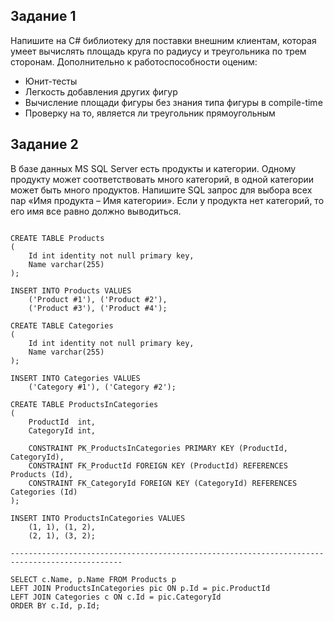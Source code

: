 ## Задание 1

Напишите на C# библиотеку для поставки внешним клиентам, которая умеет вычислять площадь круга по радиусу и треугольника по трем сторонам. Дополнительно к работоспособности оценим:

 - Юнит-тесты
 - Легкость добавления других фигур
 - Вычисление площади фигуры без знания типа фигуры в compile-time
 - Проверку на то, является ли треугольник прямоугольным

## Задание 2

В базе данных MS SQL Server есть продукты и категории. Одному продукту может соответствовать много категорий, в одной категории может быть много продуктов. Напишите SQL запрос для выбора всех пар «Имя продукта – Имя категории». Если у продукта нет категорий, то его имя все равно должно выводиться.

```tsql

CREATE TABLE Products
(
    Id int identity not null primary key,
    Name varchar(255)
);

INSERT INTO Products VALUES
    ('Product #1'), ('Product #2'),
    ('Product #3'), ('Product #4');

CREATE TABLE Categories
(
    Id int identity not null primary key,
    Name varchar(255)
);

INSERT INTO Categories VALUES
    ('Category #1'), ('Category #2');

CREATE TABLE ProductsInCategories
(
    ProductId  int,
    CategoryId int,

    CONSTRAINT PK_ProductsInCategories PRIMARY KEY (ProductId, CategoryId),
    CONSTRAINT FK_ProductId FOREIGN KEY (ProductId) REFERENCES Products (Id),
    CONSTRAINT FK_CategoryId FOREIGN KEY (CategoryId) REFERENCES Categories (Id)
);

INSERT INTO ProductsInCategories VALUES
    (1, 1), (1, 2),
    (2, 1), (3, 2);

-----------------------------------------------------------------------------------------------

SELECT c.Name, p.Name FROM Products p
LEFT JOIN ProductsInCategories pic ON p.Id = pic.ProductId
LEFT JOIN Categories c ON c.Id = pic.CategoryId
ORDER BY c.Id, p.Id;

```